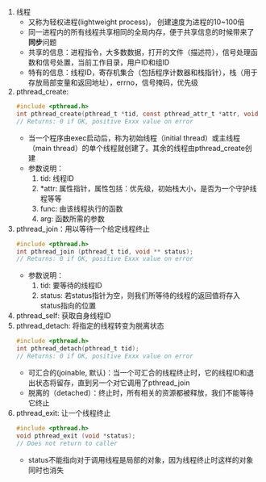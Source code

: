 1. 线程
    - 又称为轻权进程(lightweight process)， 创建速度为进程的10~100倍
    - 同一进程内的所有线程共享相同的全局内存，便于共享信息的时候带来了**同步**问题
    - 共享的信息：进程指令，大多数数据，打开的文件（描述符），信号处理函数和信号处置，当前工作目录，用户ID和组ID
    - 特有的信息：线程ID，寄存机集合（包括程序计数器和栈指针），栈（用于存放局部变量和返回地址），errno，信号掩码，优先级
2. pthread_create:
    ```c
    #include <pthread.h>
    int pthread_create(pthread_t *tid, const pthread_attr_t *attr, void *(*func) (void *), void *arg);
    // Returns: 0 if OK, positive Exxx value on error
    ```
    - 当一个程序由exec启动后，称为初始线程（initial thread）或主线程（main thread）的单个线程就创建了。其余的线程由pthread_create创建
    - 参数说明：
        1. tid: 线程ID
        2. *attr: 属性指针，属性包括：优先级，初始栈大小，是否为一个守护线程等等
        3. func: 由该线程执行的函数
        4. arg: 函数所需的参数
3. pthread_join：用以等待一个给定线程终止
    ```c
    #include <pthread.h>
    int pthread_join (pthread_t tid, void ** status);
    // Returns: 0 if OK, positive Exxx value on error
    ```
    - 参数说明：
        1. tid: 要等待的线程ID
        2. status: 若status指针为空，则我们所等待的线程的返回值将存入status指向的位置
4. pthread_self: 获取自身线程ID
5. pthread_detach: 将指定的线程转变为脱离状态
    ```c
    #include <pthread.h>
    int pthread_detach(pthread_t tid);
    // Returns: 0 if OK, positive Exxx value on error
    ```
    - 可汇合的(joinable, 默认)：当一个可汇合的线程终止时，它的线程ID和退出状态将留存，直到另一个对它调用了pthread_join
    - 脱离的（detached）：终止时，所有相关的资源都被释放，我们不能等待它终止
6. pthread_exit: 让一个线程终止
    ```c
    #include <pthread.h>
    void pthread_exit (void *status);
    // Does not return to caller
    ```
    - status不能指向对于调用线程是局部的对象，因为线程终止时这样的对象同时也消失